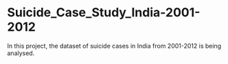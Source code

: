 # Suicide_Case_Study_India-2001-2012
In this project, the dataset of suicide cases in India from 2001-2012 is being analysed.

